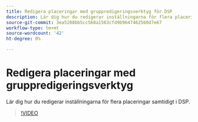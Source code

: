 ```yaml
---
title: Redigera placeringar med gruppredigeringsverktyg för DSP
description: Lär dig hur du redigerar inställningarna för flera placeringar samtidigt.
source-git-commit: 3ea5208bb5cc560a1563cfd9b9647462560d7e67
workflow-type: tm+mt
source-wordcount: '42'
ht-degree: 0%

---
```


# Redigera placeringar med gruppredigeringsverktyg

Lär dig hur du redigerar inställningarna för flera placeringar samtidigt i DSP.

>[!VIDEO](https://video.tv.adobe.com/v/339205)
